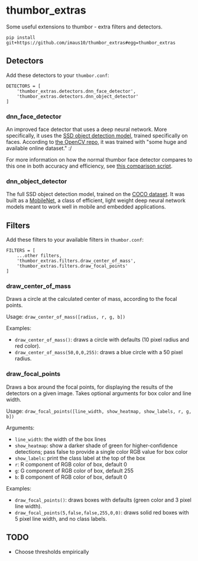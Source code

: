 # thumbor_extras

Some useful extensions to thumbor - extra filters and detectors.

```
pip install git+https://github.com/imaus10/thumbor_extras#egg=thumbor_extras
```

## Detectors

Add these detectors to your `thumbor.conf`:

```
DETECTORS = [
    'thumbor_extras.detectors.dnn_face_detector',
    'thumbor_extras.detectors.dnn_object_detector'
]
```

### dnn_face_detector

An improved face detector that uses a deep neural network. More specifically, it uses the [SSD object detection model](https://arxiv.org/abs/1512.02325), trained specifically on faces. According to [the OpenCV repo](https://github.com/opencv/opencv/blob/master/samples/dnn/face_detector/how_to_train_face_detector.txt), it was trained with "some huge and available online dataset." :/

For more information on how the normal thumbor face detector compares to this one in both accuracy and efficiency, see [this comparison script](https://github.com/imaus10/compare_face_detection).

### dnn_object_detector

The full SSD object detection model, trained on the [COCO dataset](http://cocodataset.org). It was built as a [MobileNet](https://arxiv.org/abs/1704.04861), a class of efficient, light weight deep neural network models meant to work well in mobile and embedded applications.

## Filters

Add these filters to your available filters in `thumbor.conf`:

```
FILTERS = [
    ...other filters,
    'thumbor_extras.filters.draw_center_of_mass',
    'thumbor_extras.filters.draw_focal_points'
]
```

### draw_center_of_mass

Draws a circle at the calculated center of mass, according to the focal points.

Usage: `draw_center_of_mass([radius, r, g, b])`

Examples:
- `draw_center_of_mass()`: draws a circle with defaults (10 pixel radius and red color).
- `draw_center_of_mass(50,0,0,255)`: draws a blue circle with a 50 pixel radius.

### draw_focal_points

Draws a box around the focal points, for displaying the results of the detectors on a given image. Takes optional arguments for box color and line width.

Usage: `draw_focal_points([line_width, show_heatmap, show_labels, r, g, b])`

Arguments:

- `line_width`: the width of the box lines
- `show_heatmap`: show a darker shade of green for higher-confidence detections; pass false to provide a single color RGB value for box color
- `show_labels`: print the class label at the top of the box
- `r`: R component of RGB color of box, default 0
- `g`: G component of RGB color of box, default 255
- `b`: B component of RGB color of box, default 0

Examples:
- `draw_focal_points()`: draws boxes with defaults (green color and 3 pixel line width).
- `draw_focal_points(5,false,false,255,0,0)`: draws solid red boxes with 5 pixel line width, and no class labels.

## TODO

- Choose thresholds empirically
